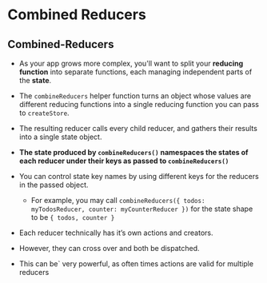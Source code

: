 # Combined Reducers

## Combined-Reducers

- As your app grows more complex, you'll want to split your **reducing function** into separate functions, each managing independent parts of the **state**.

- The `combineReducers` helper function turns an object whose values are different reducing functions into a single reducing function you can pass to `createStore`.

- The resulting reducer calls every child reducer, and gathers their results into a single state object. 
- **The state produced by `combineReducers()` namespaces the states of each reducer under their keys as passed to `combineReducers()`**

- You can control state key names by using different keys for the reducers in the passed object. 
  - For example, you may call `combineReducers({ todos: myTodosReducer, counter: myCounterReducer })` for the state shape to be `{ todos, counter }`

- Each reducer technically has it’s own actions and creators.
- However, they can cross over and both be dispatched.
- This can be` very powerful, as often times actions are valid for multiple reducers